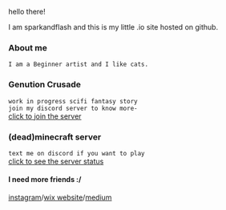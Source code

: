 

hello there!

I am sparkandflash and this is my little .io site hosted on github.

### About me
``I am a Beginner artist and I like cats.``

### Genution Crusade

```work in progress scifi fantasy story```<br>
```join my discord server to know more-```<br>
[click to join the server](https://discord.gg/pJXNr9e)<br>

### (dead)minecraft server 
```text me on discord if you want to play```<br>
[click to see the server status](https://sparkandflash.aternos.me/)

#### I need more friends :/
[instagram](https://www.instagram.com/spark.and.flash/)/[wix website](https://phegde04.wixsite.com/sparkandflash/)/[medium](https://medium.com/@pratheeksha)
